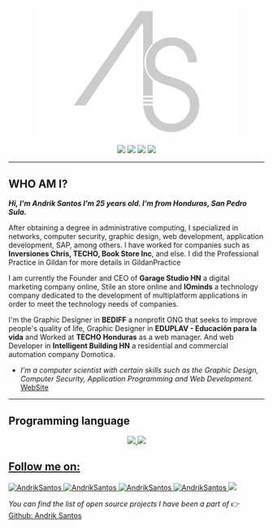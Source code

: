 <div align="center">
<img width="400px;" src="https://github.com/andriksantos/andriksantos/raw/master/assets/img/logo.png" alt="Andrik Santos"> 

<p>
		<img src="https://img.shields.io/badge/GraphicDesing-%E2%AD%90%E2%AD%90%E2%AD%90%E2%AD%90%E2%AD%90-blue">
		<img src="https://img.shields.io/badge/Software Engineer-%E2%AD%90%E2%AD%90%E2%AD%90%E2%AD%90%E2%AD%90-blue">
		<img src="https://img.shields.io/badge/Full Stack Developer-%E2%AD%90%E2%AD%90%E2%AD%90%E2%AD%90%E2%AD%90-blue">
		<img src="https://img.shields.io/badge/Support IT-%E2%AD%90%E2%AD%90%E2%AD%90%E2%AD%90%E2%AD%90-blue">
	</p>

</div>

---
##  WHO AM I?
**_Hi, I'm Andrik Santos I'm 25 years old. I'm from Honduras, San Pedro Sula._**

After obtaining a degree in administrative computing, I specialized in networks, computer security, graphic design, web development, application development, SAP, among others. I have worked for companies such as **Inversiones Chris, TECHO, Book Store Inc**, and else. I did the Professional Practice in Gildan for more details in GildanPractice

I am currently the Founder and CEO of **Garage Studio HN** a digital marketing company online, Stile an store online and **IOminds** a technology company dedicated to the development of multiplatform applications in order to meet the technology needs of companies.

I'm the Graphic Designer in **BEDIFF** a nonprofit ONG that seeks to improve people's quality of life, Graphic Designer in **EDUPLAV - Educación para la vida** and Worked at **TECHO Honduras** as a web manager. And web Developer in **Intelligent Building HN** a residential and commercial automation company Domotica.

-   _I'm a computer scientist with certain skills such as the Graphic Design, Computer Security, Application Programming and Web Development._ [WebSite](https://andriksantos.github.io/)
---



## Programming language

<div align="center">
    <a href="https://github.com/andriksantos">
    <img height="180em" src="https://github-readme-stats.vercel.app/api?username=andriksantos&show_icons=true&theme=dracula&include_all_commits=true&count_private=true"/>
    <img height="180em" src="https://github-readme-stats.vercel.app/api/top-langs/?username=andriksantos&layout=compact&langs_count=7&theme=dracula"/>
</div>

##  Follow me on:
<p>

<a href="https://www.facebook.com/andrik.rsm">
    <img src="https://img.shields.io/badge/Facebook-andrik.rsm-blue" alt="AndrikSantos">
</a>

<a href="https://www.instagram.com/andriksantos12">
    <img src="https://img.shields.io/badge/Instagram-andriksantos12-ff69b4" alt="AndrikSantos">
</a>

<a href="https://www.linkedin.com/in/andriksantos">
    <img src="https://img.shields.io/badge/Linkedin-andriksantos-blue" alt="AndrikSantos">
</a>

<a href="https://andriksantos.github.io">
    <img src="https://img.shields.io/badge/WebSite-andriksantos.github.io-lightgray" alt="AndrikSantos">
</a>

<img src="https://img.shields.io/github/followers/andriksantos?style=social">

</p>

_You can find the list of open source projects I have been a part of_  👉 [Github: Andrik Santos](https://github.com/andriksantos (Software Engineer))